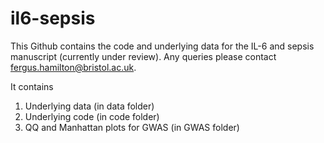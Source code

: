 # il6-sepsis

This Github contains the code and underlying data for the IL-6 and sepsis manuscript (currently under review). Any queries please contact fergus.hamilton@bristol.ac.uk.

It contains

1. Underlying data (in data folder)
2. Underlying code (in code folder)
3. QQ and Manhattan plots for GWAS (in GWAS folder)
